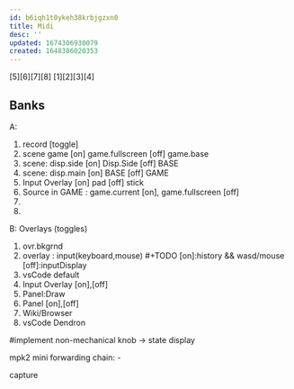 ```yaml
---
id: b6iqh1t0ykeh38krbjgzxn0
title: Midi
desc: ''
updated: 1674306930079
created: 1648386020353
---
```

[5][6][7][8]
[1][2][3][4]

## Banks
A: 
  1) record [toggle]
  2) scene game
    [on] game.fullscreen
    [off] game.base
  3) scene: disp.side
    [on] Disp.Side
    [off] BASE
  4) scene: disp.main
    [on] BASE
    [off] GAME
  5) Input Overlay
    [on] pad
    [off] stick
  6) Source in GAME : game.current [on], game.fullscreen [off]
  7) 
  8)

B: Overlays (toggles)
  1) ovr.bkgrnd
  2) overlay : input(keyboard,mouse) #+TODO
    [on]:history && wasd/mouse
    [off]:inputDisplay
  3) vsCode default
  4) Input Overlay [on],[off]
  5) Panel:Draw
  6) Panel [on],[off]
  7) Wiki/Browser
  8) vsCode Dendron

  #implement non-mechanical knob -> state display

  mpk2 mini forwarding chain:
    - 

capture